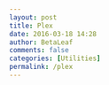 ```yaml
---
layout: post
title: Plex
date: 2016-03-18 14:28
author: BetaLeaf
comments: false
categories: [Utilities]
permalink: /plex
---
```

<meta http-equiv="refresh" content="0; url=http://plex.betaleaf.net:32400/web/index.html" />
